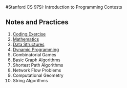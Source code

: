 #Stanford CS 97SI: Introduction to Programming Contests 

##  Notes and Practices

1. [Coding Exercise](./01_Coding_Exercise)
2. [Mathematics](./02_Mathematics)
3. [Data Structures](./03_Data_Structures)
4. [Dynamic Programming](./04_Dynamic_Programming)
5. Combinatorial Games
6. Basic Graph Algorithms
7. Shortest Path Algorithms
8. Network Flow Problems
9. Computational Geometry
10. String Algorithms